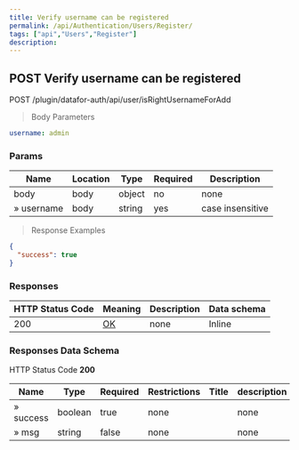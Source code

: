 ```yaml
---
title: Verify username can be registered
permalink: /api/Authentication/Users/Register/
tags: ["api","Users","Register"]
description: 
---
```


## POST Verify username can be registered

POST /plugin/datafor-auth/api/user/isRightUsernameForAdd

> Body Parameters

```yaml
username: admin

```

### Params

|Name|Location|Type|Required|Description|
|---|---|---|---|---|
|body|body|object| no |none|
|» username|body|string| yes |case insensitive|

> Response Examples

```json
{
  "success": true
}
```

### Responses

|HTTP Status Code |Meaning|Description|Data schema|
|---|---|---|---|
|200|[OK](https://tools.ietf.org/html/rfc7231#section-6.3.1)|none|Inline|

### Responses Data Schema

HTTP Status Code **200**

|Name|Type|Required|Restrictions|Title|description|
|---|---|---|---|---|---|
|» success|boolean|true|none||none|
|» msg|string|false|none||none|